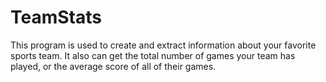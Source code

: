 # TeamStats
This program is used to create and extract information about your favorite sports team. It also can get the total number of games your team has played, or the average score of all of their games.
